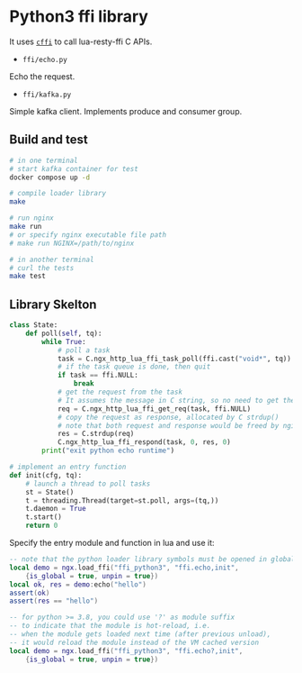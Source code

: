 # Python3 ffi library

It uses [`cffi`](https://cffi.readthedocs.io/) to call lua-resty-ffi C APIs.

* `ffi/echo.py`

Echo the request.

* `ffi/kafka.py`

Simple kafka client. Implements produce and consumer group.

## Build and test

```bash
# in one terminal
# start kafka container for test
docker compose up -d

# compile loader library
make

# run nginx
make run
# or specify nginx executable file path
# make run NGINX=/path/to/nginx

# in another terminal
# curl the tests
make test
```

## Library Skelton

```python
class State:
    def poll(self, tq):
        while True:
            # poll a task
            task = C.ngx_http_lua_ffi_task_poll(ffi.cast("void*", tq))
            # if the task queue is done, then quit
            if task == ffi.NULL:
                break
            # get the request from the task
            # It assumes the message in C string, so no need to get the request length
            req = C.ngx_http_lua_ffi_get_req(task, ffi.NULL)
            # copy the request as response, allocated by C strdup()
            # note that both request and response would be freed by nginx
            res = C.strdup(req)
            C.ngx_http_lua_ffi_respond(task, 0, res, 0)
        print("exit python echo runtime")

# implement an entry function
def init(cfg, tq):
    # launch a thread to poll tasks
    st = State()
    t = threading.Thread(target=st.poll, args=(tq,))
    t.daemon = True
    t.start()
    return 0
```

Specify the entry module and function in lua and use it:

```lua
-- note that the python loader library symbols must be opened in global
local demo = ngx.load_ffi("ffi_python3", "ffi.echo,init",
    {is_global = true, unpin = true})
local ok, res = demo:echo("hello")
assert(ok)
assert(res == "hello")

-- for python >= 3.8, you could use '?' as module suffix
-- to indicate that the module is hot-reload, i.e.
-- when the module gets loaded next time (after previous unload),
-- it would reload the module instead of the VM cached version
local demo = ngx.load_ffi("ffi_python3", "ffi.echo?,init",
    {is_global = true, unpin = true})
```
